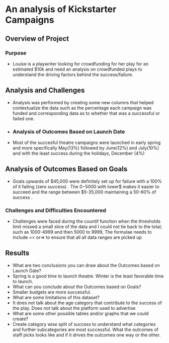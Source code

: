 # An analysis of Kickstarter Campaigns
## Overview of Project
### Purpose
- Louise is a playwriter looking for crowdfunding for her play for an estimated $10k and need an analysis on crowdfunded plays to understand the driving factors behind the success/failure. 
## Analysis and Challenges
- Analysis was performed by creating some new columns that helped contextualize the data such as the percentage each campaign was funded and corresponding data as to whether that was a successful or failed one. 
- ### Analysis of Outcomes Based on Launch Date
- Most of the succesful theatre campaigns were launched in early spring and more specifically May(13%) followed by June(12%) and July(10%) and with the least success during the holidays, December (4%)
## Analysis of Outcomes Based on Goals
- Goals upwards of $45,000 were definitely set up for failure with a 100% of it failing (zero success) . The $0-$5000 with lower$ makes it easier to succeed and the range between $5-35,000 maintaining a 50-60% of success .
### Challenges and Difficulties Encountered
- Challenges were faced during the countif function when the thresholds limit missed a small slice of the data and I could not tie back to the total; such as 1000-4999 and then 5000 to 9999, The formulae needs to include =< or=> to ensure that all
all data ranges are picked up

## Results

- What are two conclusions you can draw about the Outcomes based on Launch Date?
- Spring is a good time to launch theatre. Winter is the least favorable time to launch. 
- What can you conclude about the Outcomes based on Goals?
- Smaller budgets are more successful. 
- What are some limitations of this dataset?
- It does not talk about the age category that contribute to the success of the play. Does not talk about the platform used to advertise
- What are some other possible tables and/or graphs that we could create?
- Create category wise split of success to understand what categories and further subcategories are most successful. What the outcomes of staff picks looks like and if it drives the outcomes one way or the other. 
